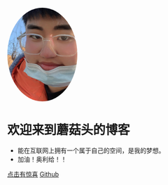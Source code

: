 <!-- _coverpage.md -->

<img width="160px" style = "border-radius: 50%" bor 
src = "photo/WechatIMG1.jpeg">

# 欢迎来到蘑菇头的博客
- 能在互联网上拥有一个属于自己的空间，是我的梦想。
- 加油！奥利给！！

[点击有惊喜](README)
[Github](https://github.com/Christian-maker/Christian-maker.github.io)